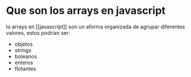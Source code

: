 # Que son los arrays en javascript
lo arrays en [[javascript]] son un aforma organizada de agrupar diferentes valores, estos podrian ser:
- objetos
- strings
- boleanos
- enteros
- flotantes
